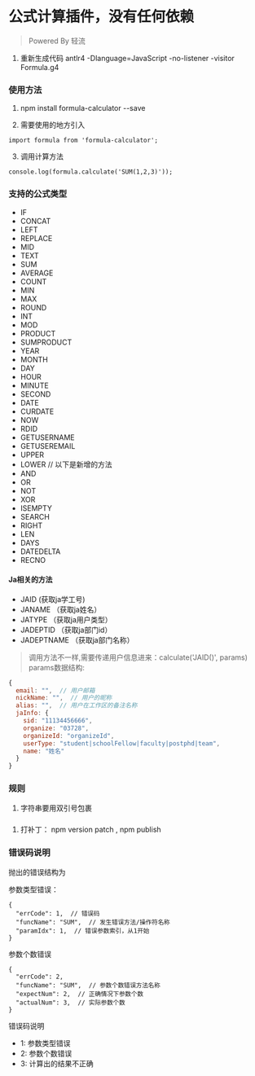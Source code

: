 # 公式计算插件，没有任何依赖

> Powered By 轻流

1. 重新生成代码 antlr4 -Dlanguage=JavaScript -no-listener -visitor Formula.g4

### 使用方法

1. npm install formula-calculator --save

2. 需要使用的地方引入

  `import formula from 'formula-calculator';`

3. 调用计算方法

  `console.log(formula.calculate('SUM(1,2,3)'));`

### 支持的公式类型

- IF
- CONCAT
- LEFT
- REPLACE
- MID
- TEXT
- SUM
- AVERAGE
- COUNT
- MIN
- MAX
- ROUND
- INT
- MOD
- PRODUCT
- SUMPRODUCT
- YEAR
- MONTH
- DAY
- HOUR
- MINUTE
- SECOND
- DATE
- CURDATE
- NOW
- RDID
- GETUSERNAME
- GETUSEREMAIL
- UPPER
- LOWER
// 以下是新增的方法
- AND
- OR
- NOT
- XOR
- ISEMPTY
- SEARCH
- RIGHT
- LEN
- DAYS
- DATEDELTA
- RECNO

#### Ja相关的方法

- JAID  (获取ja学工号)
- JANAME  （获取ja姓名）
- JATYPE  （获取ja用户类型）
- JADEPTID  （获取ja部门id）
- JADEPTNAME  （获取ja部门名称）
> 调用方法不一样,需要传递用户信息进来：calculate('JAID()', params)
> params数据结构: 
```javascript
{
  email: "",  // 用户邮箱
  nickName: "",  // 用户的昵称
  alias: "",  // 用户在工作区的备注名称
  jaInfo: {
    sid: "11134456666", 
    organize: "03728",
    organizeId: "organizeId",
    userType: "student|schoolFellow|faculty|postphd|team",
    name: "姓名"
  }
}
```

### 规则

1. 字符串要用双引号包裹

###

1. 打补丁： npm version patch , npm publish


### 错误码说明
抛出的错误结构为

参数类型错误：
```
{
  "errCode": 1,  // 错误码
  "funcName": "SUM",  // 发生错误方法/操作符名称
  "paramIdx": 1,  // 错误参数索引，从1开始
}
```

参数个数错误
```
{
  "errCode": 2,
  "funcName": "SUM",  // 参数个数错误方法名称
  "expectNum": 2,  // 正确情况下参数个数
  "actualNum": 3,  // 实际参数个数
}
```

错误码说明
- 1: 参数类型错误
- 2: 参数个数错误
- 3: 计算出的结果不正确